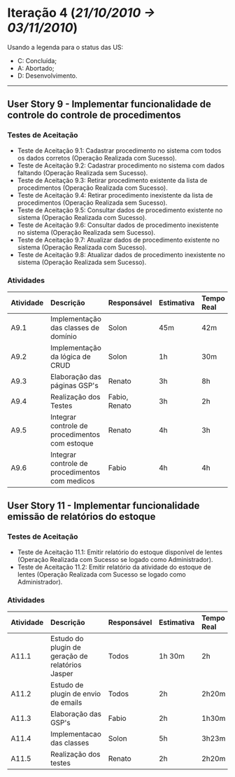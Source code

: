 # Iteração 4 (_21/10/2010 -> 03/11/2010_) #

Usando a legenda para o status das US:
  * C: Concluída;
  * A: Abortado;
  * D: Desenvolvimento.


---


## User Story 9 - Implementar funcionalidade de controle do controle de procedimentos ##

### Testes de Aceitação ###

  * Teste de Aceitação 9.1: Cadastrar procedimento no sistema com todos os dados corretos (Operação Realizada com Sucesso).
  * Teste de Aceitação 9.2: Cadastrar procedimento no sistema com dados faltando (Operação Realizada sem Sucesso).
  * Teste de Aceitação 9.3: Retirar procedimento existente da lista de procedimentos (Operação Realizada com Sucesso).
  * Teste de Aceitação 9.4: Retirar procedimento inexistente da lista de procedimentos (Operação Realizada sem Sucesso).
  * Teste de Aceitação 9.5: Consultar dados de procedimento existente no sistema (Operação Realizada com Sucesso).
  * Teste de Aceitação 9.6: Consultar dados de procedimento inexistente no sistema (Operação Realizada sem Sucesso).
  * Teste de Aceitação 9.7: Atualizar dados de procedimento existente no sistema (Operação Realizada com Sucesso).
  * Teste de Aceitação 9.8: Atualizar dados de procedimento inexistente no sistema (Operação Realizada sem Sucesso).


### Atividades ###

| **Atividade** | **Descrição** | **Responsável** | **Estimativa** | **Tempo Real** | **Status** |
|:--------------|:----------------|:-----------------|:---------------|:---------------|:-----------|
| A9.1 | Implementação das classes de domínio | Solon | 45m | 42m | C |
| A9.2 | Implementação da lógica de CRUD | Solon | 1h | 30m | C |
| A9.3 | Elaboração das páginas GSP's | Renato | 3h | 8h | C |
| A9.4 | Realização dos Testes | Fabio, Renato | 3h | 2h | C |
| A9.5 | Integrar controle de procedimentos com estoque | Renato | 4h | 3h |C |
| A9.6 | Integrar controle de procedimentos com medicos | Fabio| 4h | 4h | C |

## User Story 11 - Implementar funcionalidade emissão de relatórios do estoque ##

### Testes de Aceitação ###
  * Teste de Aceitação 11.1: Emitir relatório do estoque disponível de lentes (Operação Realizada com Sucesso se logado como Administrador).
  * Teste de Aceitação 11.2: Emitir relatório da atividade do estoque de lentes (Operação Realizada com Sucesso se logado como Administrador).

### Atividades ###

| **Atividade** | **Descrição** | **Responsável** | **Estimativa** | **Tempo Real** | **Status** |
|:--------------|:----------------|:-----------------|:---------------|:---------------|:-----------|
| A11.1 | Estudo do plugin de geração de relatórios Jasper | Todos | 1h 30m | 2h | C |
| A11.2 | Estudo de plugin de envio de emails | Todos | 2h | 2h20m | C |
| A11.3 | Elaboração das GSP's | Fabio | 2h | 1h30m | C |
| A11.4 | Implementacao das classes | Solon | 5h | 3h23m | C |
| A11.5 | Realização dos testes | Renato | 2h | 2h20m | C |